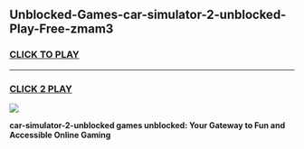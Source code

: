 
## Unblocked-Games-car-simulator-2-unblocked-Play-Free-zmam3
<h3>
<a href="https://premium76.site?title=car-simulator-2-unblocked&ref=23A">CLICK TO PLAY</a></h3>
<hr>

<h3>
<a href="https://premium76.site?title=car-simulator-2-unblocked&ref=23A">CLICK 2 PLAY</a>
  
</h3>

<a href="https://premium76.site?title=car-simulator-2-unblocked&ref=23A"><img src="https://clearcache.store/games.png"></a>


**car-simulator-2-unblocked games unblocked: Your Gateway to Fun and Accessible Online Gaming**
